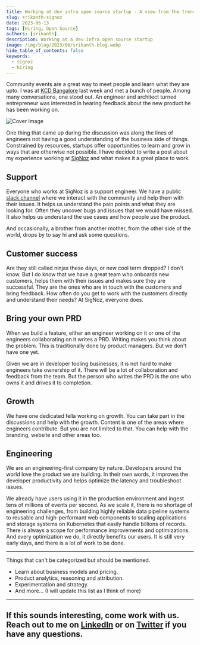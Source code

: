 ```yaml
---
title: Working at dev infra open source startup - A view from the trenches 
slug: srikanth-signoz
date: 2023-06-13
tags: [Hiring, Open Source]
authors: [srikanth]
description: Working at a dev infra open source startup
image: /img/blog/2023/06/srikanth-blog.webp
hide_table_of_contents: false
keywords:
  - signoz
  - hiring
---
```


<head>
  <link rel="canonical" href="https://signoz.io/blog/srikanth-signoz/"/>
</head>


Community events are a great way to meet people and learn what they are upto. I was at [KCD Bangalore](https://community.cncf.io/kcd-bengaluru/) last week and met a bunch of people. Among many conversations, one stood out. An engineer and architect turned entrepreneur was interested in hearing feedback about the new product he has been working on.
<!--truncate-->

![Cover Image](/img/blog/2023/06/srikanth-blog.webp)


One thing that came up during the discussion was along the lines of engineers not having a good understanding of the business side of things. Constrained by resources, startups offer opportunities to learn and grow in ways that are otherwise not possible. I have decided to write a post about my experience working at [SigNoz](https://signoz.io/) and what makes it a great place to work.

## Support
Everyone who works at SigNoz is a support engineer. We have a public [slack channel](https://signoz.io/slack) where we interact with the community and help them with their issues. It helps us understand the pain points and what they are looking for. Often they uncover bugs and issues that we would have missed. It also helps us understand the use cases and how people use the product.

And occasionally, a brother from another mother, from the other side of the world, drops by to say hi and ask some questions.

## Customer success
Are they still called ninjas these days, or new cool term dropped? I don't know. But I do know that we have a great team who onboards new customers, helps them with their issues and makes sure they are successful. They are the ones who are in touch with the customers and bring feedback. How often do you get to work with the customers directly and understand their needs? At SigNoz, everyone does.

## Bring your own PRD
When we build a feature, either an engineer working on it or one of the engineers collaborating on it writes a PRD. Writing makes you think about the problem. This is traditionally done by product managers. But we don't have one yet. 

Given we are in developer tooling businesses, it is not hard to make engineers take ownership
of it. There will be a lot of collaboration and feedback from the team. But the person who writes the PRD is the one who owns it and drives it to completion.

## Growth
We have one dedicated fella working on growth. You can take part in the discussions and help with the
growth. Content is one of the areas where engineers contribute. But you are not limited to that. You
can help with the branding, website and other areas too.

## Engineering
We are an engineering-first company by nature. Developers around the world love the product we are building. In their own words, it improves the developer productivity and helps
optimize the latency and troubleshoot issues.

We already have users using it in the production environment and ingest tens of millions of events per second. As we scale it, there is no shortage of engineering challenges, from building highly reliable data pipeline systems to reusable and high-performant web components to scaling applications and storage systems on Kubernetes that
easily handle billions of records. There is always a scope for performance improvements and
optimizations. And every optimization we do, it directly benefits our users. It is still very early days, and
there is a lot of work to be done.

----
Things that can't be categorized but should be mentioned.
- Learn about business models and pricing.
- Product analytics, reasoning and attribution.
- Experimentation and strategy.
- And more... (I will update this list as I think of more)

---

If this sounds interesting, come work with us. Reach out to me on [LinkedIn](https://www.linkedin.com/in/srikanthccv/) or on [Twitter](https://twitter.com/srikanthccv) if you have any questions.
--

